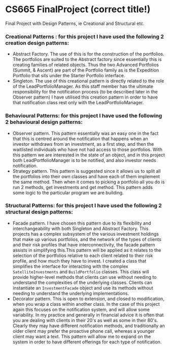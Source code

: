 # CS665 FinalProject (correct title!)
Final Project with Design Patterns, ie Creational and Structural etc. 

### Creational Patterns : for this project I have used the following 2 creation design patterns: 
- Abstract Factory.  The use of this is for the construction of the portfolios.  The portfolios are suited to the Abstract factory since essentially this is creating families of related objects. Thus the two Advanced Portfolios (Summit, & Ascent) are part of the Portfolio family as is the Expedition Portfolio that sits under the Starter Portfolio interface.
- Singleton.  The use of this creational pattern is directly related to the role of the LeadPortfolioManager.  As this staff member has the ultimate responsibility for the notification process (to be described later in the Observer pattern) I have utilised this creation pattern in order to have that notification class rest only with the LeadPortfolioManager.

### Behavioural Patterns:  for this project I have used the following 2 behavioural design patterns: 
- Observer pattern.  This pattern essentially was an easy one in the fact that this is centred around the notification that happens when an investor withdraws from an investment, as a first step, and then the waitlisted individuals who have not had access to those portfolios.  With this pattern we are interested in the state of an object, and in this project both LeadPortfolioManager is to be notified, and also investor needs notification.
- Strategy pattern.  This pattern is suggested since it allows us to split all the portfolios into their own classes and have each of them implement the same method.  Then when it comes to picking a portfolio all you do is run 2 methods, get investments and get method. This pattern adds some logic to the particular program we are building. 

### Structural Patterns:  for this project I have used the following 2 structural design patterns: 
- Facade pattern.  I have chosen this pattern due to its flexibility and interchangeability with both Singleton and Abstract Factory.  This projects has a complex subsystem of the various investment holdings that make up various portfolios, and the network of the types of clients and their risk profiles that have interconnectivity, the facade pattern assists in simplifying this.This pattern will be applied as it relates to the selection of the portfolios relative to each client related to their risk profile, and how much they have to invest.  I created a class that simplifies the interface for interacting with the complex `SatelliteInvestments` and `BuildPortfolio` classes. This class will provide higher-level methods that clients can use without needing to understand the complexities of the underlying classes.  Clients can instantiate an `InvestmentFacade` object and use its methods without needing to understand the underlying implementations.
- Decorator pattern.  This is open to extension, and closed to modification, when you wrap a class within another class.  In the case of this project again this focuses on the notification system, and will allow some variability.  In my practice and generally in financial advice it is often that you are dealing with clients in their 20's as well as some in their 80's.  Clearly they may have different notification methods, and traditionally an older client may prefer the proactive phone call, whereas a younger client may want a text.  This pattern will allow me to expand on the system in order to have different offerings for each type of notification.  
